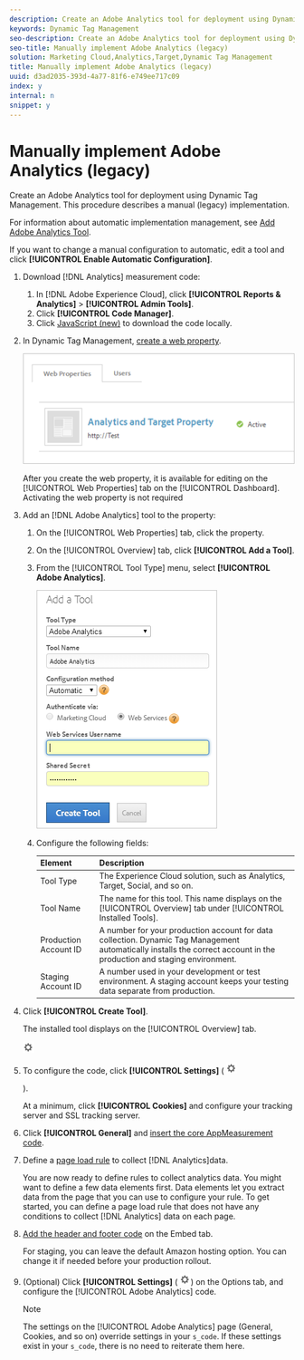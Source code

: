 ```yaml
---
description: Create an Adobe Analytics tool for deployment using Dynamic Tag Management. This procedure describes a manual (legacy) implementation.
keywords: Dynamic Tag Management
seo-description: Create an Adobe Analytics tool for deployment using Dynamic Tag Management. This procedure describes a manual (legacy) implementation.
seo-title: Manually implement Adobe Analytics (legacy)
solution: Marketing Cloud,Analytics,Target,Dynamic Tag Management
title: Manually implement Adobe Analytics (legacy)
uuid: d3ad2035-393d-4a77-81f6-e749ee717c09
index: y
internal: n
snippet: y
---
```


# Manually implement Adobe Analytics (legacy)

Create an Adobe Analytics tool for deployment using Dynamic Tag Management. This procedure describes a manual (legacy) implementation.

For information about automatic implementation management, see [Add Adobe Analytics Tool](../../implement/c-implement-with-dtm/c-aa-tool/analytics-dtm.md#concept_FBA6679A0B79490F8296437F11E5E4F8).

If you want to change a manual configuration to automatic, edit a tool and click **[!UICONTROL Enable Automatic Configuration]**. 

1. Download [!DNL Analytics] measurement code:
   1. In [!DNL Adobe Experience Cloud], click **[!UICONTROL Reports & Analytics]** > **[!UICONTROL Admin Tools]**.
   1. Click **[!UICONTROL Code Manager]**.
   1. Click [JavaScript (new)](http://microsite.omniture.com/t2/help/en_US/sc/implement/?f=appmeasure_mjs) to download the code locally.
1. In Dynamic Tag Management, [create a web property](../../implement/c-implement-with-dtm/t-create-web-property.md#task_960467FBB7A54499AC228CB3AA3C4123).

   ![](assets/dtm-property.png)

   After you create the web property, it is available for editing on the [!UICONTROL Web Properties] tab on the [!UICONTROL Dashboard]. Activating the web property is not required 

1. Add an [!DNL Adobe Analytics] tool to the property:
   1. On the [!UICONTROL Web Properties] tab, click the property.
   1. On the [!UICONTROL Overview] tab, click **[!UICONTROL Add a Tool]**.
   1. From the [!UICONTROL Tool Type] menu, select **[!UICONTROL Adobe Analytics]**.

      ![](assets/dtm-add-analytics-tool.png)

   1. Configure the following fields:

      |  Element  | Description  |
      |---|---|
      |  Tool Type  | The Experience Cloud solution, such as Analytics, Target, Social, and so on.  |
      |  Tool Name  |The name for this tool. This name displays on the [!UICONTROL Overview] tab under [!UICONTROL Installed Tools].  |
      |  Production Account ID  | A number for your production account for data collection. Dynamic Tag Management automatically installs the correct account in the production and staging environment.  |
      |  Staging Account ID  | A number used in your development or test environment. A staging account keeps your testing data separate from production.  |

1. Click **[!UICONTROL Create Tool]**.

   The installed tool displays on the [!UICONTROL Overview] tab.

   ![](assets/settings_gear.png)

1. To configure the code, click **[!UICONTROL Settings]** ( ![](assets/settings_gear.png)

   ).

   At a minimum, click **[!UICONTROL Cookies]** and configure your tracking server and SSL tracking server. 

1. Click **[!UICONTROL General]** and [insert the core AppMeasurement code](../../implement/c-implement-with-dtm/c-aa-tool/t-appmeasurement-code.md#task_068D72664B2743359A64ADB8692D3658).
1. Define a [page load rule](../../implement/c-implement-with-dtm/c-rules/t-rules-create.md#task_B7FB5ED415AF430C952265AC2835C0DB) to collect [!DNL Analytics]data.

   You are now ready to define rules to collect analytics data. You might want to define a few data elements first. Data elements let you extract data from the page that you can use to configure your rule. To get started, you can define a page load rule that does not have any conditions to collect [!DNL Analytics] data on each page. 
1. [Add the header and footer code](../../implement/c-implement-with-dtm/c-headers-footers/t-header-footer-code.md#task_43C8DD699A514638B0620775C06423E5) on the Embed tab.

   For staging, you can leave the default Amazon hosting option. You can change it if needed before your production rollout. 
1. (Optional) Click **[!UICONTROL Settings]** ( ![](assets/settings_gear.png)) on the Options tab, and configure the [!UICONTROL Adobe Analytics] code.

   >[!NOTE]
   >
   >The settings on the [!UICONTROL Adobe Analytics] page (General, Cookies, and so on) override settings in your `s_code`. If these settings exist in your `s_code`, there is no need to reiterate them here.

